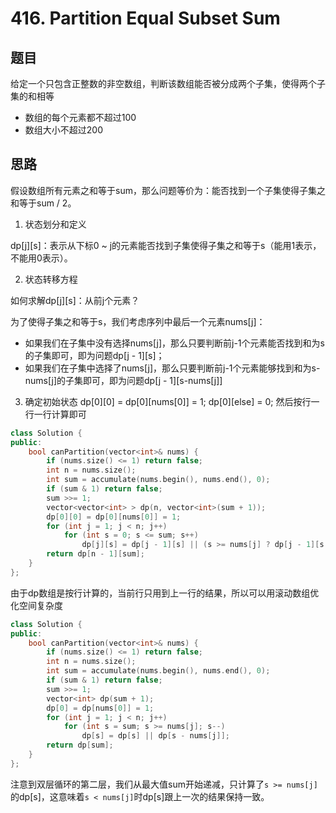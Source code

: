 # 416. Partition Equal Subset Sum
## 题目
给定一个只包含正整数的非空数组，判断该数组能否被分成两个子集，使得两个子集的和相等

 - 数组的每个元素都不超过100
 - 数组大小不超过200

## 思路
假设数组所有元素之和等于sum，那么问题等价为：能否找到一个子集使得子集之和等于sum / 2。
1. 状态划分和定义

dp[j][s]：表示从下标0 ~ j的元素能否找到子集使得子集之和等于s（能用1表示，不能用0表示）。

2. 状态转移方程

如何求解dp[j][s]：从前j个元素？

为了使得子集之和等于s，我们考虑序列中最后一个元素nums[j]：
 - 如果我们在子集中没有选择nums[j]，那么只要判断前j-1个元素能否找到和为s的子集即可，即为问题dp[j - 1][s]；
 - 如果我们在子集中选择了nums[j]，那么只要判断前j-1个元素能够找到和为s-nums[j]的子集即可，即为问题dp[j - 1][s-nums[j]]

3. 确定初始状态
dp[0][0] = dp[0][nums[0]] = 1;
dp[0][else] = 0;
然后按行一行一行计算即可

```C++
class Solution {
public:
    bool canPartition(vector<int>& nums) {
        if (nums.size() <= 1) return false;
        int n = nums.size();
        int sum = accumulate(nums.begin(), nums.end(), 0);
        if (sum & 1) return false;
        sum >>= 1;
        vector<vector<int> > dp(n, vector<int>(sum + 1));
        dp[0][0] = dp[0][nums[0]] = 1;
        for (int j = 1; j < n; j++)
            for (int s = 0; s <= sum; s++) 
                dp[j][s] = dp[j - 1][s] || (s >= nums[j] ? dp[j - 1][s - nums[j]] : 0);
        return dp[n - 1][sum];
    }
};
```

由于dp数组是按行计算的，当前行只用到上一行的结果，所以可以用滚动数组优化空间复杂度

```C++
class Solution {
public:
    bool canPartition(vector<int>& nums) {
        if (nums.size() <= 1) return false;
        int n = nums.size();
        int sum = accumulate(nums.begin(), nums.end(), 0);
        if (sum & 1) return false;
        sum >>= 1;
        vector<int> dp(sum + 1);
        dp[0] = dp[nums[0]] = 1;
        for (int j = 1; j < n; j++)
            for (int s = sum; s >= nums[j]; s--)
                dp[s] = dp[s] || dp[s - nums[j]];
        return dp[sum];
    }
};
```

注意到双层循环的第二层，我们从最大值sum开始递减，只计算了`s >= nums[j]`的dp[s]，这意味着`s < nums[j]`时dp[s]跟上一次的结果保持一致。
